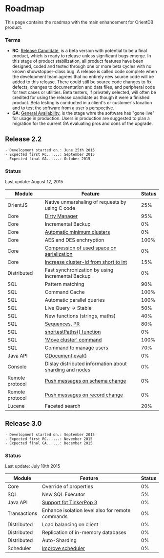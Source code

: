 # Roadmap

This page contains the roadmap with the main enhancement for OrientDB product. 

### Terms
- **RC**: [Release Candidate](https://en.wikipedia.org/wiki/Software_release_life_cycle#Release_candidate), is a beta version with potential to be a final product, which is ready to release unless significant bugs emerge. In this stage of product stabilization, all product features have been designed, coded and tested through one or more beta cycles with no known showstopper-class bug. A release is called code complete when the development team agrees that no entirely new source code will be added to this release. There could still be source code changes to fix defects, changes to documentation and data files, and peripheral code for test cases or utilities. Beta testers, if privately selected, will often be credited for using the release candidate as though it were a finished product. Beta testing is conducted in a client's or customer's location and to test the software from a user's perspective.
- **GA**: [General Availability](https://en.wikipedia.org/wiki/Software_release_life_cycle#General_availability_.28GA.29), is the stage whre the software has "gone live" for usage in production. Users in production are suggested to plan a migration for the current GA evaluating pros and cons of the upgrade.

## Release 2.2
```
- Development started on.: June 25th 2015
- Expected first RC......: September 2015
- Expected final GA......: October 2015
```

### Status
Last update: August 12, 2015

| Module | Feature | Status                     |
|--------|---------|----------------------------|
| OrientJS| Native unmarshaling of requests by using C code| 25% |
| Core| [Dirty Manager](https://github.com/orientechnologies/orientdb/issues/2620)| 95% |
| Core | Incremental Backup | 0% |
| Core| [Automatic minimum clusters](https://github.com/orientechnologies/orientdb/issues/4518) | 0% |
| Core | AES and DES enchryption | 100% |
| Core | [Compression of used space on serialization](https://github.com/orientechnologies/orientdb/issues/3742)| 0% |
| Core | [Increase cluster-id from short to int](https://github.com/orientechnologies/orientdb/issues/1930) | 15% |
| Distributed | Fast synchronization by using Incremental Backup | 0% |
| SQL | Pattern matching | 90% |
| SQL | Command Cache | 100% |
| SQL | Automatic parallel queries | 100% |
| SQL | Live Query -> Stable | 50% |
| SQL | New functions (strings, maths) | 40% |
| SQL | [Sequences](https://github.com/orientechnologies/orientdb/issues/367), [PR](https://github.com/orientechnologies/orientdb/pull/3744) | 80% |
| SQL | [shortestPaths() function](https://github.com/orientechnologies/orientdb/issues/4474) | 0% |
| SQL | ['Move cluster' command](https://github.com/orientechnologies/orientdb/issues/4248) | 100% |
| SQL | [Command to manage users](https://github.com/orientechnologies/orientdb/pull/4000) | 70% |
| Java API | [ODocument.eval()](https://github.com/orientechnologies/orientdb/issues/4505)  | 0% |
| Console | Dislay distributed information about [sharding](https://github.com/orientechnologies/orientdb/issues/3968) and [nodes](https://github.com/orientechnologies/orientdb/issues/3967) | 0% |
| Remote protocol | [Push messages on schema change](https://github.com/orientechnologies/orientdb/issues/3496) |0% |
| Remote protocol | [Push messages on record change](https://github.com/orientechnologies/orientdb/issues/3496) |0% |
| Lucene | Faceted search | 20% |


## Release 3.0
```
- Development started on.: September 2015
- Expected first RC......: November 2015
- Expected final GA......: December 2015
```

### Status
Last update: July 10th 2015

| Module | Feature | Status                     |
|--------|---------|----------------------------|
| Core | Override of properties | 0% |
| SQL | New SQL Executor | 5% |
| Java API | [Support fot TinkerPop 3](https://github.com/orientechnologies/orientdb/issues/2441) | 0% |
| Transactions | Enhance isolation level also for remote commands| 0% |
| Distributed | Load balancing on client | 0% |
| Distributed | Replication of in-memory databases | 0% |
| Distributed | Auto-Sharding | 0% |
| Scheduler | [Improve scheduler](https://github.com/orientechnologies/orientdb/issues/2613) | 0% |
